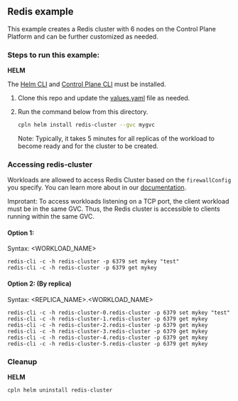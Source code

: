 ## Redis example

This example creates a Redis cluster with 6 nodes on the Control Plane Platform and can be further customized as needed.

### Steps to run this example:

**HELM**

The [Helm CLI](https://helm.sh/docs/intro/install/#through-package-managers) and [Control Plane CLI](https://docs.controlplane.com/reference/cli#install-npm) must be installed.

1. Clone this repo and update the [values.yaml](./values.yaml) file as needed.

2. Run the command below from this directory.

   ```bash
   cpln helm install redis-cluster --gvc mygvc
   ```
   Note:  Typically, it takes 5 minutes for all replicas of the workload to become ready and for the cluster to be created.

### Accessing redis-cluster

Workloads are allowed to access Redis Cluster based on the `firewallConfig` you specify. You can learn more about in our [documentation](https://docs.controlplane.com/reference/workload#internal).

Improtant: To access workloads listening on a TCP port, the client workload must be in the same GVC. Thus, the Redis cluster is accessible to clients running within the same GVC.

#### Option 1:

Syntax: <WORKLOAD_NAME>
```
redis-cli -c -h redis-cluster -p 6379 set mykey "test"
redis-cli -c -h redis-cluster -p 6379 get mykey
```
#### Option 2: (By replica)

Syntax: <REPLICA_NAME>.<WORKLOAD_NAME>
```
redis-cli -c -h redis-cluster-0.redis-cluster -p 6379 set mykey "test"
redis-cli -c -h redis-cluster-1.redis-cluster -p 6379 get mykey
redis-cli -c -h redis-cluster-2.redis-cluster -p 6379 get mykey
redis-cli -c -h redis-cluster-3.redis-cluster -p 6379 get mykey
redis-cli -c -h redis-cluster-4.redis-cluster -p 6379 get mykey
redis-cli -c -h redis-cluster-5.redis-cluster -p 6379 get mykey
```

### Cleanup

**HELM**

```bash
cpln helm uninstall redis-cluster
```
